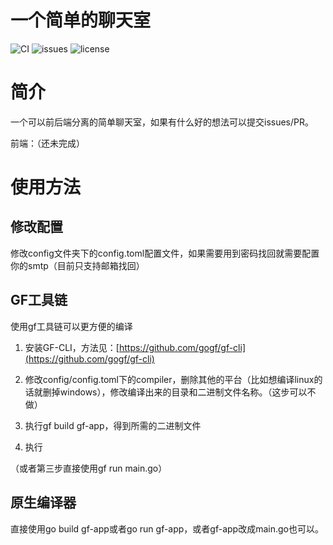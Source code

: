 # 一个简单的聊天室

![CI](https://travis-ci.com/alienyan/Chat-room-backend.svg?branch=master)
![issues](https://img.shields.io/github/issues/alienyan/Chat-room-backend)
![license](https://img.shields.io/github/license/alienyan/Chat-room-backend)

# 简介
一个可以前后端分离的简单聊天室，如果有什么好的想法可以提交issues/PR。

前端：（还未完成）

# 使用方法
## 修改配置
修改config文件夹下的config.toml配置文件，如果需要用到密码找回就需要配置你的smtp（目前只支持邮箱找回）

## GF工具链
使用gf工具链可以更方便的编译

1. 安装GF-CLI，方法见：[https://github.com/gogf/gf-cli](https://github.com/gogf/gf-cli)

2. 修改config/config.toml下的compiler，删除其他的平台（比如想编译linux的话就删掉windows），修改编译出来的目录和二进制文件名称。（这步可以不做）

3. 执行gf build gf-app，得到所需的二进制文件

4. 执行

（或者第三步直接使用gf run main.go）

## 原生编译器
直接使用go build gf-app或者go run gf-app，或者gf-app改成main.go也可以。

